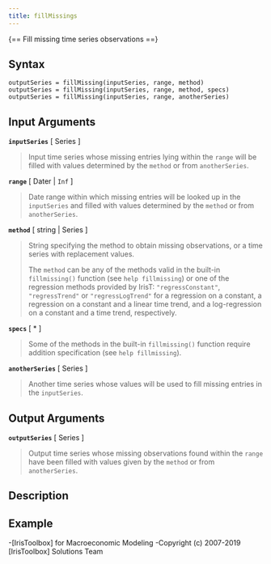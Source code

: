 ```yaml
---
title: fillMissings
---
```


{== Fill missing time series observations ==}


## Syntax

    outputSeries = fillMissing(inputSeries, range, method)
    outputSeries = fillMissing(inputSeries, range, method, specs)
    outputSeries = fillMissing(inputSeries, range, anotherSeries)


## Input Arguments

__`inputSeries`__ [ Series ]
> 
> Input time series whose missing entries lying within the `range`
> will be filled with values determined by the `method` or from
> `anotherSeries`.
> 

__`range`__ [ Dater | `Inf` ]
> 
> Date range within which missing entries will be looked up in the
> `inputSeries` and filled with values determined by the `method` or from
> `anotherSeries`.
> 

__`method`__ [ string | Series ]
> 
> String specifying the method to obtain missing observations, or a time
> series with replacement values. 
> 
> The `method` can be any of the methods valid in the built-in
> `fillmissing()` function (see `help fillmissing`) or one of the
> regression methods provided by IrisT: `"regressConstant"`,
> `"regressTrend"` or `"regressLogTrend"` for a regression on a constant, a
> regression on a constant and a linear time trend, and a log-regression on
> a constant and a time trend, respectively.
> 

__`specs`__ [ * ]
> 
> Some of the methods in the built-in `fillmissing()` function require
> addition specification (see `help fillmissing`).
> 

__`anotherSeries`__ [ Series ]
> 
> Another time series whose values will be used to fill missing entries in
> the `inputSeries`.
> 

## Output Arguments

__`outputSeries`__ [ Series ]
> 
> Output time series whose missing observations found within the
> `range` have been filled with values given by the `method` or from
> `anotherSeries`.
> 

## Description


## Example



-[IrisToolbox] for Macroeconomic Modeling
-Copyright (c) 2007-2019 [IrisToolbox] Solutions Team

